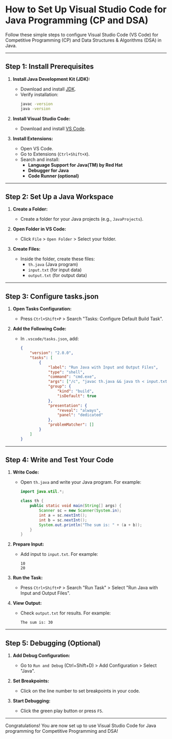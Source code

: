 # How to Set Up Visual Studio Code for Java Programming (CP and DSA)

Follow these simple steps to configure Visual Studio Code (VS Code) for Competitive Programming (CP) and Data Structures & Algorithms (DSA) in Java.

---

## Step 1: Install Prerequisites

1. **Install Java Development Kit (JDK):**
   - Download and install [JDK](https://www.oracle.com/java/technologies/javase-downloads.html).
   - Verify installation:
     ```bash
     javac -version
     java -version
     ```

2. **Install Visual Studio Code:**
   - Download and install [VS Code](https://code.visualstudio.com/).

3. **Install Extensions:**
   - Open VS Code.
   - Go to Extensions (`Ctrl+Shift+X`).
   - Search and install:
     - **Language Support for Java(TM) by Red Hat**
     - **Debugger for Java**
     - **Code Runner (optional)**

---

## Step 2: Set Up a Java Workspace

1. **Create a Folder:**
   - Create a folder for your Java projects (e.g., `JavaProjects`).

2. **Open Folder in VS Code:**
   - Click `File` > `Open Folder` > Select your folder.

3. **Create Files:**
   - Inside the folder, create these files:
     - `th.java` (Java program)
     - `input.txt` (for input data)
     - `output.txt` (for output data)

---

## Step 3: Configure tasks.json

1. **Open Tasks Configuration:**
   - Press `Ctrl+Shift+P` > Search "Tasks: Configure Default Build Task".

2. **Add the Following Code:**
   - In `.vscode/tasks.json`, add:
     ```json
     {
         "version": "2.0.0",
         "tasks": [
             {
                 "label": "Run Java with Input and Output Files",
                 "type": "shell",
                 "command": "cmd.exe",
                 "args": ["/c", "javac th.java && java th < input.txt > output.txt"],
                 "group": {
                     "kind": "build",
                     "isDefault": true
                 },
                 "presentation": {
                     "reveal": "always",
                     "panel": "dedicated"
                 },
                 "problemMatcher": []
             }
         ]
     }
     ```

---

## Step 4: Write and Test Your Code

1. **Write Code:**
   - Open `th.java` and write your Java program. For example:
     ```java
     import java.util.*;

     class th {
         public static void main(String[] args) {
             Scanner sc = new Scanner(System.in);
             int a = sc.nextInt();
             int b = sc.nextInt();
             System.out.println("The sum is: " + (a + b));
         }
     }
     ```

2. **Prepare Input:**
   - Add input to `input.txt`. For example:
     ```
     10
     20
     ```

3. **Run the Task:**
   - Press `Ctrl+Shift+P` > Search "Run Task" > Select "Run Java with Input and Output Files".

4. **View Output:**
   - Check `output.txt` for results. For example:
     ```
     The sum is: 30
     ```

---

## Step 5: Debugging (Optional)

1. **Add Debug Configuration:**
   - Go to `Run and Debug` (Ctrl+Shift+D) > Add Configuration > Select "Java".

2. **Set Breakpoints:**
   - Click on the line number to set breakpoints in your code.

3. **Start Debugging:**
   - Click the green play button or press `F5`.

---

Congratulations! You are now set up to use Visual Studio Code for Java programming for Competitive Programming and DSA!
